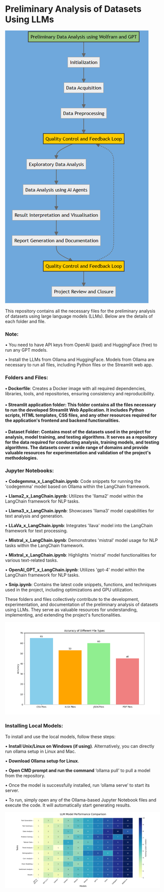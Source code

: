 # Preliminary Analysis of Datasets Using LLMs

![Flow Chart](https://github.com/Vibhu249/-Preliminary-Analysis-of-Datasets-Using-LLMs/blob/main/FlowChart.png)

This repository contains all the necessary files for the preliminary analysis of datasets using large language models (LLMs). 
Below are the details of each folder and file.

### Note:
• You need to have API keys from OpenAI (paid) and HuggingFace (free) to run any GPT models.

• Install the LLMs from Ollama and HuggingFace. Models from Ollama are necessary to run all files, including Python files or the Streamlit web app.

### Folders and Files:
**• Dockerfile**: Creates a Docker image with all required dependencies, libraries, tools, and repositories, ensuring consistency and reproducibility.
#### • Streamlit application folder: This folder contains all the files necessary to run the developed Streamlit Web Application. It includes Python scripts, HTML templates, CSS files, and any other resources required for the application's frontend and backend functionalities.
#### • Dataset Folder: Contains most of the datasets used in the project for analysis, model training, and testing algorithms. It serves as a repository for the data required for conducting analysis, training models, and testing algorithms. The datasets cover a wide range of domains and provide valuable resources for experimentation and validation of the project's methodologies.

### Jupyter Notebooks:
• **Codegemma_x_LangChain.ipynb**: Code snippets for running the 'codegemma' model based on Ollama within the LangChain framework.

• **Llama2_x_LangChain.ipynb**: Utilizes the 'llama2' model within the LangChain framework for NLP tasks.

• **Llama3_x_LangChain.ipynb**: Showcases 'llama3' model capabilities for text analysis and generation.

• **LLaVa_x_LangChain.ipynb**: Integrates 'llava' model into the LangChain framework for text processing.

• **Mistral_x_LangChain.ipynb**: Demonstrates 'mistral' model usage for NLP tasks within the LangChain framework.

• **Mixtral_x_LangChain.ipynb**: Highlights 'mixtral' model functionalities for various text-related tasks.

• **OpenAI_GPT_x_LangChain.ipynb**: Utilizes 'gpt-4' model within the LangChain framework for NLP tasks.

• **Snip.ipynb**: Contains the latest code snippets, functions, and techniques used in the project, including optimizations and GPU utilization.

These folders and files collectively contribute to the development, experimentation, and documentation of the preliminary analysis of datasets using LLMs. 
They serve as valuable resources for understanding, implementing, and extending the project's functionalities.

![File Formats](https://raw.githubusercontent.com/Vibhu249/-Preliminary-Analysis-of-Datasets-Using-LLMs/main/Fileformats.png)

### Installing Local Models:
To install and use the local models, follow these steps:

• **Install Unix/Linux on Windows (if using)**. Alternatively, you can directly run ollama setup in Linux and Mac.

• **Download Ollama setup for Linux**.

• **Open CMD prompt and run the command** ‘ollama pull’ to pull a model from the repository.

• Once the model is successfully installed, run ‘ollama serve’ to start its server.

• To run, simply open any of the Ollama-based Jupyter Notebook files and execute the code. It will automatically start generating results.

![Performance Heatmap](https://raw.githubusercontent.com/Vibhu249/-Preliminary-Analysis-of-Datasets-Using-LLMs/main/Performance_heatmap.png)

